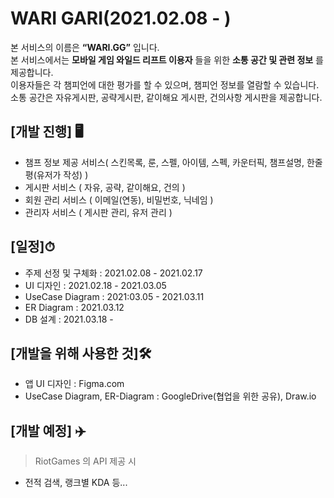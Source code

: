 # WARI GARI(2021.02.08 - )
본 서비스의 이름은 **“WARI.GG”** 입니다.  
본 서비스에서는 **모바일 게임 와일드 리프트 이용자** 들을 위한 **소통 공간 및 관련 정보** 를 제공합니다.  
이용자들은 각 챔피언에 대한 평가를 할 수 있으며, 챔피언 정보를 열람할 수 있습니다.  
소통 공간은 자유게시판, 공략게시판, 같이해요 게시판, 건의사항 게시판을 제공합니다.

## [개발 진행] 🖥
- 챔프 정보 제공 서비스( 스킨목록, 룬, 스펠, 아이템, 스펙, 카운터픽, 챔프설명, 한줄평(유저가 작성) )  
- 게시판 서비스 ( 자유, 공략, 같이해요, 건의 )  
- 회원 관리 서비스 ( 이메일(연동), 비밀번호, 닉네임 )  
- 관리자 서비스 ( 게시판 관리, 유저 관리 )  

## [일정]⏱
- 주제 선정 및 구체화 : 2021.02.08 - 2021.02.17 
- UI 디자인 : 2021.02.18 - 2021.03.05
- UseCase Diagram : 2021:03.05 - 2021.03.11
- ER Diagram : 2021.03.12
- DB 설계 : 2021.03.18 -

## [개발을 위해 사용한 것]🛠
- 앱 UI 디자인 : Figma.com 
- UseCase Diagram, ER-Diagram : GoogleDrive(협업을 위한 공유), Draw.io

## [개발 예정] ✈️
> RiotGames 의 API 제공 시   
- 전적 검색, 랭크별 KDA 등...
